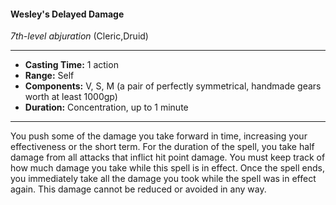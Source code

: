 #### Wesley's Delayed Damage
*7th-level abjuration* (Cleric,Druid)
___
- **Casting Time:** 1 action
- **Range:** Self
- **Components:** V, S, M (a pair of perfectly symmetrical, handmade gears worth at least 1000gp)
- **Duration:** Concentration, up to 1 minute
---
You push some of the damage you take forward in
time, increasing your effectiveness or the short
term. For the duration of the spell, you take half
damage from all attacks that inflict hit point
damage. You must keep track of how much damage
you take while this spell is in effect.
Once the spell ends, you immediately take all the
damage you took while the spell was in effect again.
This damage cannot be reduced or avoided in any
way.
